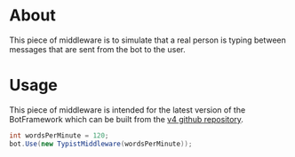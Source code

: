 # About
This piece of middleware is to simulate that a real person is typing between messages that are sent from the bot to the user.

# Usage
This piece of middleware is intended for the latest version of the BotFramework which can be built from the [v4 github repository](http://github.com/microsoft/botbuilder-dotnet). 

```c#
int wordsPerMinute = 120;
bot.Use(new TypistMiddleware(wordsPerMinute));
```